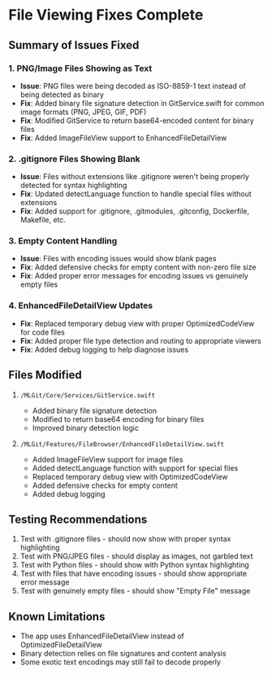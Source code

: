 # File Viewing Fixes Complete

## Summary of Issues Fixed

### 1. PNG/Image Files Showing as Text
- **Issue**: PNG files were being decoded as ISO-8859-1 text instead of being detected as binary
- **Fix**: Added binary file signature detection in GitService.swift for common image formats (PNG, JPEG, GIF, PDF)
- **Fix**: Modified GitService to return base64-encoded content for binary files
- **Fix**: Added ImageFileView support to EnhancedFileDetailView

### 2. .gitignore Files Showing Blank
- **Issue**: Files without extensions like .gitignore weren't being properly detected for syntax highlighting
- **Fix**: Updated detectLanguage function to handle special files without extensions
- **Fix**: Added support for .gitignore, .gitmodules, .gitconfig, Dockerfile, Makefile, etc.

### 3. Empty Content Handling
- **Issue**: Files with encoding issues would show blank pages
- **Fix**: Added defensive checks for empty content with non-zero file size
- **Fix**: Added proper error messages for encoding issues vs genuinely empty files

### 4. EnhancedFileDetailView Updates
- **Fix**: Replaced temporary debug view with proper OptimizedCodeView for code files
- **Fix**: Added proper file type detection and routing to appropriate viewers
- **Fix**: Added debug logging to help diagnose issues

## Files Modified

1. `/MLGit/Core/Services/GitService.swift`
   - Added binary file signature detection
   - Modified to return base64 encoding for binary files
   - Improved binary detection logic

2. `/MLGit/Features/FileBrowser/EnhancedFileDetailView.swift`
   - Added ImageFileView support for image files
   - Added detectLanguage function with support for special files
   - Replaced temporary debug view with OptimizedCodeView
   - Added defensive checks for empty content
   - Added debug logging

## Testing Recommendations

1. Test with .gitignore files - should now show with proper syntax highlighting
2. Test with PNG/JPEG files - should display as images, not garbled text
3. Test with Python files - should show with Python syntax highlighting
4. Test with files that have encoding issues - should show appropriate error message
5. Test with genuinely empty files - should show "Empty File" message

## Known Limitations

- The app uses EnhancedFileDetailView instead of OptimizedFileDetailView
- Binary detection relies on file signatures and content analysis
- Some exotic text encodings may still fail to decode properly